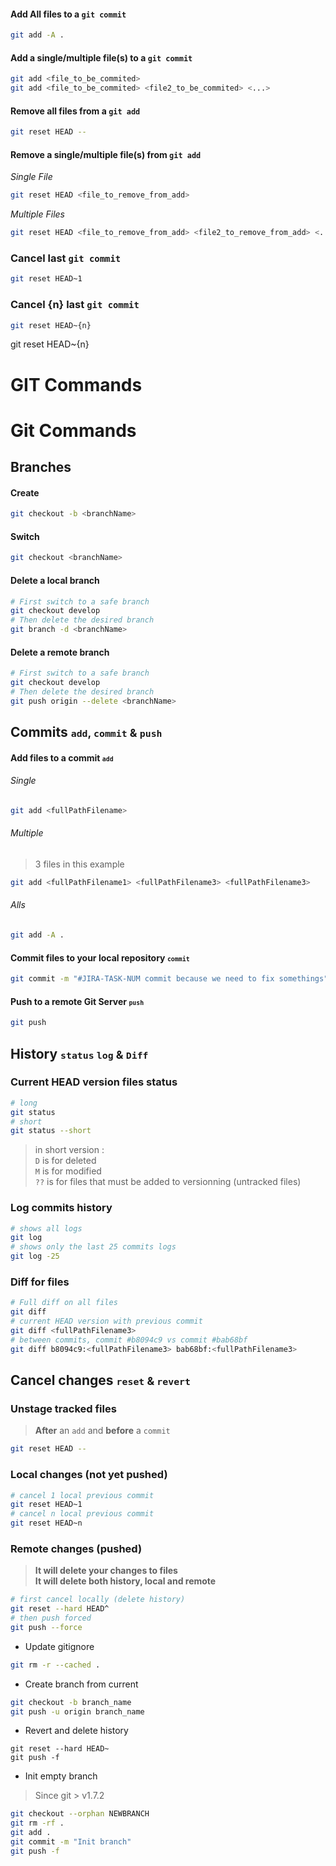 #### Add All files to a ```git commit```

```bash
git add -A .
```

#### Add a single/multiple file(s) to a ```git commit```

```bash
git add <file_to_be_commited>
git add <file_to_be_commited> <file2_to_be_commited> <...>
```

#### Remove all files from a ```git add```

```bash
git reset HEAD --
```

#### Remove a single/multiple file(s) from ```git add```

*Single File*

```bash
git reset HEAD <file_to_remove_from_add>
```

*Multiple Files*

```bash
git reset HEAD <file_to_remove_from_add> <file2_to_remove_from_add> <...>
```

### Cancel last ```git commit```

```bash
git reset HEAD~1
```

### Cancel **{n}** last ```git commit```

```bash
git reset HEAD~{n}
```


git reset HEAD~{n}

# GIT Commands

# Git Commands

## Branches

#### Create

```bash
git checkout -b <branchName>
```

#### Switch

```bash
git checkout <branchName>
```

#### Delete a local branch

```bash
# First switch to a safe branch
git checkout develop
# Then delete the desired branch
git branch -d <branchName>
```

#### Delete a remote branch

```bash
# First switch to a safe branch
git checkout develop
# Then delete the desired branch
git push origin --delete <branchName>
```

## Commits <small>```add```, ```commit``` & ```push```</small>

#### Add files to a commit <small>```add```</small>

###### Single

```bash
git add <fullPathFilename>
```

###### Multiple

> 3 files in this example

```bash
git add <fullPathFilename1> <fullPathFilename3> <fullPathFilename3>
```

###### Alls

```bash
git add -A .
```

#### Commit files to your local repository <small>```commit```</small>

```bash
git commit -m "#JIRA-TASK-NUM commit because we need to fix somethings"
```

#### Push to a remote Git Server <small>```push```</small>

```bash
git push
```

## History <small>```status``` ```log``` & ```Diff```</small>

### Current HEAD version files status

```bash
# long
git status
# short
git status --short
```

> in short version :<br>
> ```D``` is for deleted<br>
> ```M``` is for modified<br>
> ```??``` is for files that must be added to versionning (untracked files)

### Log commits history

```bash
# shows all logs
git log
# shows only the last 25 commits logs
git log -25
```

### Diff for files

```bash
# Full diff on all files
git diff
# current HEAD version with previous commit
git diff <fullPathFilename3>
# between commits, commit #b8094c9 vs commit #bab68bf
git diff b8094c9:<fullPathFilename3> bab68bf:<fullPathFilename3>
```

## Cancel changes <small>```reset``` & ```revert```</small>

### Unstage tracked files

> **After** an ```add``` and **before** a ```commit```

```bash
git reset HEAD --
```

### Local changes (not yet pushed)

```bash
# cancel 1 local previous commit
git reset HEAD~1
# cancel n local previous commit
git reset HEAD~n
```

### Remote changes (pushed)

> **It will delete your changes to files**<br>
> **It will delete both history, local and remote**

```bash
# first cancel locally (delete history)
git reset --hard HEAD^
# then push forced
git push --force
```


-  Update gitignore

```bash
git rm -r --cached .
```

- Create branch from current

```bash
git checkout -b branch_name
git push -u origin branch_name
```

- Revert and delete history

```
git reset --hard HEAD~
git push -f
```

- Init empty branch

> Since git > v1.7.2

```bash
git checkout --orphan NEWBRANCH
git rm -rf .
git add .
git commit -m "Init branch"
git push -f
```
